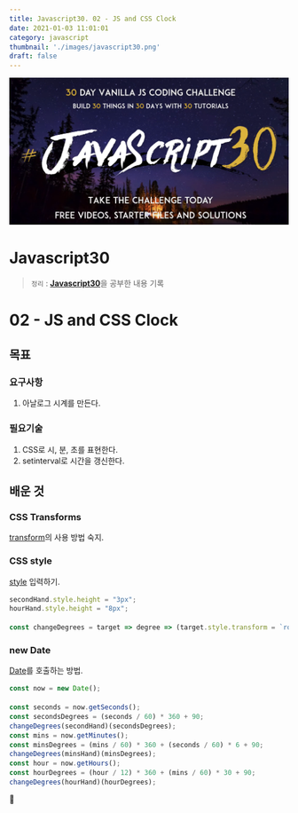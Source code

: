 ```yaml
---
title: Javascript30. 02 - JS and CSS Clock
date: 2021-01-03 11:01:01
category: javascript
thumbnail: './images/javascript30.png'
draft: false
---
```


![](./images/javascript30.png)

# Javascript30

> `정리` : [**Javascript30**](https://javascript30.com)을 공부한 내용 기록

# 02 - JS and CSS Clock

## 목표

### 요구사항

1. 아날로그 시계를 만든다.

### 필요기술

1. CSS로 시, 분, 초를 표현한다.
2. setinterval로 시간을 갱신한다.

## 배운 것

### CSS Transforms

[transform](https://developer.mozilla.org/ko/docs/Web/CSS/CSS_Transforms/Using_CSS_transforms)의 사용 방법 숙지.

### CSS style

[style](https://developer.mozilla.org/ko/docs/Web/API/HTMLElement/style) 입력하기.

```js
secondHand.style.height = "3px";
hourHand.style.height = "8px";

const changeDegrees = target => degree => (target.style.transform = `rotate(${degree}deg)`);
```

### new Date

[Date](https://developer.mozilla.org/ko/docs/Web/JavaScript/Reference/Global_Objects/Date)를 호출하는 방법.

```js
const now = new Date();

const seconds = now.getSeconds();
const secondsDegrees = (seconds / 60) * 360 + 90;
changeDegrees(secondHand)(secondsDegrees);
const mins = now.getMinutes();
const minsDegrees = (mins / 60) * 360 + (seconds / 60) * 6 + 90;
changeDegrees(minsHand)(minsDegrees);
const hour = now.getHours();
const hourDegrees = (hour / 12) * 360 + (mins / 60) * 30 + 90;
changeDegrees(hourHand)(hourDegrees);
```

👋
